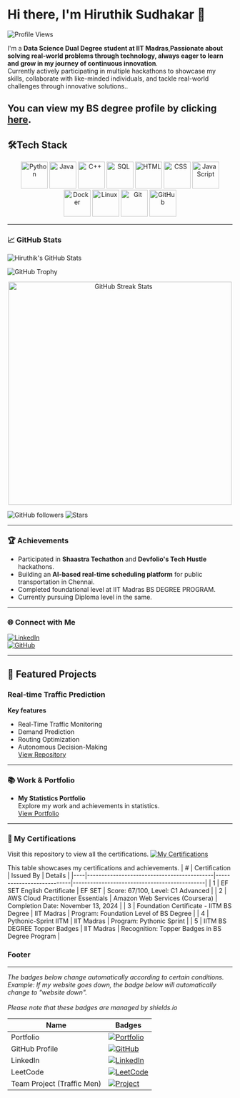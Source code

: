  
# Hi there, I'm Hiruthik Sudhakar 👋

![Profile Views](https://komarev.com/ghpvc/?username=HIRU-VIRU&color=blue&style=flat-square)

I'm a **Data Science Dual Degree student at IIT Madras**,**Passionate about solving real-world problems through technology, always eager to learn and grow in my journey of continuous innovation**.  
Currently actively participating in multiple hackathons to showcase my skills, collaborate with like-minded individuals, and tackle real-world challenges through innovative solutions..


You can view my BS degree profile by clicking  [here](https://app.onlinedegree.iitm.ac.in/student/24F2001283#).
---

## 🛠️**Tech Stack**


<div align="center">
  <img src="https://cdn.jsdelivr.net/gh/devicons/devicon/icons/python/python-original.svg" alt="Python" width="60" height="60"/>
  <img src="https://cdn.jsdelivr.net/gh/devicons/devicon/icons/java/java-original.svg" alt="Java" width="60" height="60"/>
  <img src="https://cdn.jsdelivr.net/gh/devicons/devicon/icons/cplusplus/cplusplus-original.svg" alt="C++" width="60" height="60"/>
  <img src="https://cdn.jsdelivr.net/gh/devicons/devicon/icons/mysql/mysql-original.svg" alt="SQL" width="60" height="60"/>
  <img src="https://cdn.jsdelivr.net/gh/devicons/devicon/icons/html5/html5-original.svg" alt="HTML" width="60" height="60"/>
  <img src="https://cdn.jsdelivr.net/gh/devicons/devicon/icons/css3/css3-original.svg" alt="CSS" width="60" height="60"/>
  <img src="https://cdn.jsdelivr.net/gh/devicons/devicon/icons/javascript/javascript-original.svg" alt="JavaScript" width="60" height="60"/>

  <img src="https://cdn.jsdelivr.net/gh/devicons/devicon/icons/docker/docker-original.svg" alt="Docker" width="60" height="60"/>
  <img src="https://cdn.jsdelivr.net/gh/devicons/devicon/icons/linux/linux-original.svg" alt="Linux" width="60" height="60"/>
  <img src="https://cdn.jsdelivr.net/gh/devicons/devicon/icons/git/git-original.svg" alt="Git" width="60" height="60"/>
  <img src="https://cdn.jsdelivr.net/gh/devicons/devicon/icons/github/github-original.svg" alt="GitHub" width="60" height="60"/>
</div>

---
### 📈 GitHub Stats

![Hiruthik's GitHub Stats](https://github-readme-stats.vercel.app/api?username=HIRU-VIRU&show_icons=true&count_private=true&hide_title=true)

![GitHub Trophy](https://github-profile-trophy.vercel.app/?username=HIRU-VIRU)

<div align="center">

  <img src="https://github-readme-streak-stats.herokuapp.com?user=HIRU-VIRU&theme=radical&hide_border=true" alt="GitHub Streak Stats" width="500"/>
  
</div>


![GitHub followers](https://img.shields.io/github/followers/HIRU-VIRU?style=flat-square)
![Stars](https://img.shields.io/github/stars/HIRU-VIRU?style=flat-square)



---

### 🏆 Achievements
- Participated in **Shaastra Techathon** and **Devfolio's Tech Hustle** hackathons.  
- Building an **AI-based real-time scheduling platform** for public transportation in Chennai.  
- Completed foundational level at IIT Madras BS DEGREE PROGRAM.
- Currently pursuing Diploma level in the same.

---

### 🌐 Connect with Me
[![LinkedIn](https://img.shields.io/badge/LinkedIn-blue?style=flat&logo=linkedin)](https://www.linkedin.com/in/hiruthik-sudhakar/)  
[![GitHub](https://img.shields.io/badge/GitHub-100000?style=flat&logo=github&logoColor=white)](https://github.com/HIRU-VIRU)  

---

## 🚀 Featured Projects
 ### **Real-time Traffic Prediction**
 **Key features**
 - Real-Time Traffic Monitoring  
 - Demand Prediction  
 - Routing Optimization  
 - Autonomous Decision-Making  
  [View Repository](https://github.com/HIRU-VIRU/traffic-men)

---

### 📚 Work & Portfolio
- **My Statistics Portfolio**  
  Explore my work and achievements in statistics.  
  [View Portfolio](https://sites.google.com/ds.study.iitm.ac.in/hiruthiksudhakar-portfolio/home)

---
### 📜 My Certifications

Visit this repository to view all the certifications.
[![My Certifications](https://img.shields.io/badge/My%20Certifications-Repo-blue)](https://github.com/HIRU-VIRU/My-Certifications)



This table showcases my certifications and achievements.
| #  | Certification                                | Issued By                 | Details                                      |
|----|--------------------------------------------|---------------------------|----------------------------------------------|
| 1  | EF SET English Certificate                | EF SET                    | Score: 67/100, Level: C1 Advanced           |
| 2  | AWS Cloud Practitioner Essentials         | Amazon Web Services (Coursera) | Completion Date: November 13, 2024        |
| 3  | Foundation Certificate - IITM BS Degree   | IIT Madras                 | Program: Foundation Level of BS Degree      |
| 4  | Pythonic-Sprint IITM                      | IIT Madras                 | Program: Pythonic Sprint                    |
| 5  | IITM BS DEGREE Topper Badges              | IIT Madras                 | Recognition: Topper Badges in BS Degree Program |


### Footer
---
  *The badges below change automatically according to certain conditions. <br> Example: If my website goes down, the badge below will automatically change to "website down". <br><br> Please note that these badges are managed by shields.io*
  
  | Name | Badges |
  | ---- | ------ |
  | Portfolio | [![Portfolio](https://img.shields.io/website?down_message=Website%20down.&up_message=It's%20working%20fine!&url=https://sites.google.com/ds.study.iitm.ac.in/hiruthiksudhakar-portfolio/home)](https://sites.google.com/ds.study.iitm.ac.in/hiruthiksudhakar-portfolio/home) |
  | GitHub Profile | [![GitHub](https://img.shields.io/website?down_message=GitHub%20profile%20down.&up_message=It's%20working%20fine!&url=https://github.com/HIRU-VIRU)](https://github.com/HIRU-VIRU) |
  | LinkedIn | [![LinkedIn](https://img.shields.io/website?down_message=LinkedIn%20profile%20down.&up_message=It's%20working%20fine!&url=https://www.linkedin.com/in/hiruthik-sudhakar/)](https://www.linkedin.com/in/hiruthik-sudhakar/) |
  | LeetCode | [![LeetCode](https://img.shields.io/website?down_message=LeetCode%20profile%20down.&up_message=It's%20working%20fine!&url=https://leetcode.com/u/HiruthikSudhakar/)](https://leetcode.com/u/HiruthikSudhakar/) |
  | Team Project (Traffic Men) | [![Project](https://img.shields.io/website?down_message=Project%20down.&up_message=It's%20working%20fine!&url=https://kishoreb.xyz/traffic-men.github.io/)](https://kishoreb.xyz/traffic-men.github.io/) |
